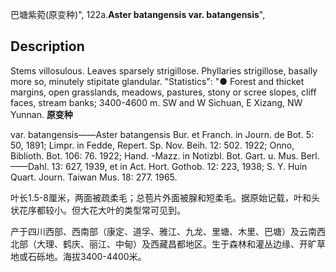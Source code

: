 巴塘紫菀(原变种)",
122a.**Aster batangensis var. batangensis**",

## Description
Stems villosulous. Leaves sparsely strigillose. Phyllaries strigillose, basally more so, minutely stipitate glandular.
  "Statistics": "● Forest and thicket margins, open grasslands, meadows, pastures, stony or scree slopes, cliff faces, stream banks; 3400-4600 m. SW and W Sichuan, E Xizang, NW Yunnan.
**原变种**

var. batangensis——Aster batangensis Bur. et Franch. in Journ. de Bot. 5: 50, 1891; Limpr. in Fedde, Repert. Sp. Nov. Beih. 12: 502. 1922; Onno, Biblioth. Bot. 106: 76. 1922; Hand. -Mazz. in Notizbl. Bot. Gart. u. Mus. Berl. ——Dahl. 13: 627, 1939, et in Act. Hort. Gothob. 12: 223, 1938; S. Y. Huin Quart. Journ. Taiwan Mus. 18: 277. 1965.

叶长1.5-8厘米，两面被疏柔毛；总苞片外面被腺和短柔毛。据原始记载，叶和头状花序都较小。但大花大叶的类型常可见到。

产于四川西部、西南部（康定、道孚、雅江、九龙、里塘、木里、巴塘）及云南西北部（大理、鹤庆、丽江、中甸）及西藏昌都地区。生于森林和灌丛边缘、开旷草地或石砾地。海拔3400-4400米。
